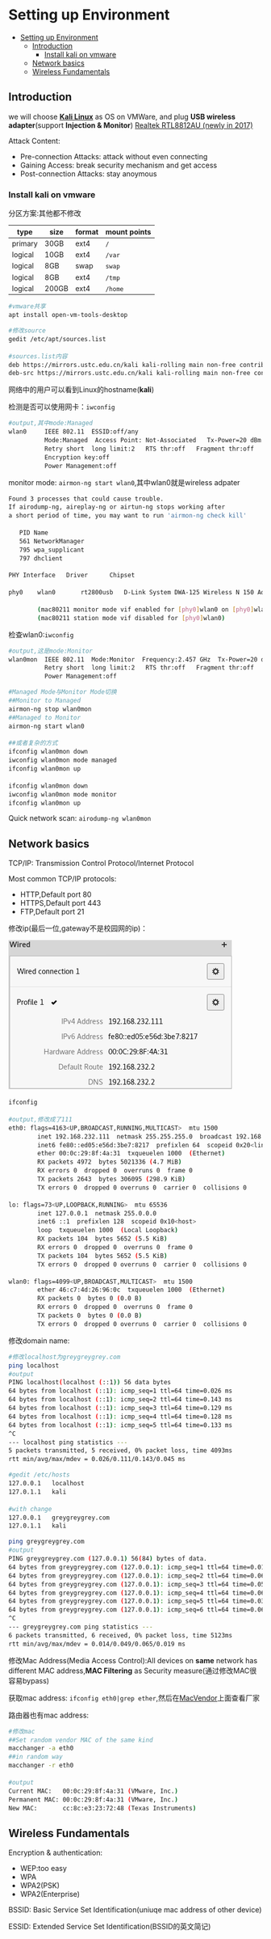 # Setting up Environment

<!-- TOC -->

- [Setting up Environment](#setting-up-environment)
    - [Introduction](#introduction)
        - [Install kali on vmware](#install-kali-on-vmware)
    - [Network basics](#network-basics)
    - [Wireless Fundamentals](#wireless-fundamentals)

<!-- /TOC -->

## Introduction

we will choose [**Kali Linux**](https://mirrors.tuna.tsinghua.edu.cn/kali-images/kali-weekly/) as OS on VMWare, and plug **USB wireless adapter**(support **Injection & Monitor**) [Realtek RTL8812AU (newly in 2017)](https://null-byte.wonderhowto.com/how-to/buy-best-wireless-network-adapter-for-wi-fi-hacking-2017-0178550/)

Attack Content:

- Pre-connection Attacks: attack without even connecting
- Gaining Access: break security mechanism and get access
- Post-connection Attacks: stay anoymous

### Install kali on vmware

分区方案:其他都不修改

type|size|format|mount points
---|---|---|---
primary|30GB|ext4|`/`
logical|10GB|ext4|`/var`
logical|8GB|swap|`swap`
logical|8GB|ext4|`/tmp`
logical|200GB|ext4|`/home`


```bash
#vmware共享
apt install open-vm-tools-desktop
```

```bash
#修改source
gedit /etc/apt/sources.list

#sources.list内容
deb https://mirrors.ustc.edu.cn/kali kali-rolling main non-free contrib
deb-src https://mirrors.ustc.edu.cn/kali kali-rolling main non-free contrib
```

网络中的用户可以看到Linux的hostname(**kali**)

检测是否可以使用网卡：`iwconfig`

```bash
#output,其中mode:Managed
wlan0     IEEE 802.11  ESSID:off/any  
          Mode:Managed  Access Point: Not-Associated   Tx-Power=20 dBm   
          Retry short  long limit:2   RTS thr:off   Fragment thr:off
          Encryption key:off
          Power Management:off
```

monitor mode: `airmon-ng start wlan0`,其中wlan0就是wireless adpater

```bash
Found 3 processes that could cause trouble.
If airodump-ng, aireplay-ng or airtun-ng stops working after
a short period of time, you may want to run 'airmon-ng check kill'

   PID Name
   561 NetworkManager
   795 wpa_supplicant
   797 dhclient

PHY	Interface	Driver		Chipset

phy0	wlan0		rt2800usb	D-Link System DWA-125 Wireless N 150 Adapter(rev.A1) [Ralink RT3070]

		(mac80211 monitor mode vif enabled for [phy0]wlan0 on [phy0]wlan0mon)
		(mac80211 station mode vif disabled for [phy0]wlan0)
```

检查wlan0:`iwconfig`

```bash
#output,这是mode:Monitor
wlan0mon  IEEE 802.11  Mode:Monitor  Frequency:2.457 GHz  Tx-Power=20 dBm   
          Retry short  long limit:2   RTS thr:off   Fragment thr:off
          Power Management:off
```

```bash
#Managed Mode与Monitor Mode切换
##Monitor to Managed
airmon-ng stop wlan0mon
##Managed to Monitor
airmon-ng start wlan0

##或者复杂的方式
ifconfig wlan0mon down
iwconfig wlan0mon mode managed
ifconfig wlan0mon up

ifconfig wlan0mon down
iwconfig wlan0mon mode monitor
ifconfig wlan0mon up
```

Quick network scan: `airodump-ng wlan0mon`

## Network basics

TCP/IP: Transmission Control Protocol/Internet Protocol

Most common TCP/IP protocols:

- HTTP,Default port 80
- HTTPS,Default port 443
- FTP,Default port 21

修改ip(最后一位,gateway不是校园网的ip)：

![](res/gateway.png)

```bash
ifconfig

#output,修改成了111
eth0: flags=4163<UP,BROADCAST,RUNNING,MULTICAST>  mtu 1500
        inet 192.168.232.111  netmask 255.255.255.0  broadcast 192.168.232.255
        inet6 fe80::ed05:e56d:3be7:8217  prefixlen 64  scopeid 0x20<link>
        ether 00:0c:29:8f:4a:31  txqueuelen 1000  (Ethernet)
        RX packets 4972  bytes 5021336 (4.7 MiB)
        RX errors 0  dropped 0  overruns 0  frame 0
        TX packets 2643  bytes 306095 (298.9 KiB)
        TX errors 0  dropped 0 overruns 0  carrier 0  collisions 0

lo: flags=73<UP,LOOPBACK,RUNNING>  mtu 65536
        inet 127.0.0.1  netmask 255.0.0.0
        inet6 ::1  prefixlen 128  scopeid 0x10<host>
        loop  txqueuelen 1000  (Local Loopback)
        RX packets 104  bytes 5652 (5.5 KiB)
        RX errors 0  dropped 0  overruns 0  frame 0
        TX packets 104  bytes 5652 (5.5 KiB)
        TX errors 0  dropped 0 overruns 0  carrier 0  collisions 0

wlan0: flags=4099<UP,BROADCAST,MULTICAST>  mtu 1500
        ether 46:c7:4d:26:96:0c  txqueuelen 1000  (Ethernet)
        RX packets 0  bytes 0 (0.0 B)
        RX errors 0  dropped 0  overruns 0  frame 0
        TX packets 0  bytes 0 (0.0 B)
        TX errors 0  dropped 0 overruns 0  carrier 0  collisions 0
```

修改domain name:

```bash
#修改localhost为greygreygrey.com
ping localhost
#output
PING localhost(localhost (::1)) 56 data bytes
64 bytes from localhost (::1): icmp_seq=1 ttl=64 time=0.026 ms
64 bytes from localhost (::1): icmp_seq=2 ttl=64 time=0.143 ms
64 bytes from localhost (::1): icmp_seq=3 ttl=64 time=0.129 ms
64 bytes from localhost (::1): icmp_seq=4 ttl=64 time=0.128 ms
64 bytes from localhost (::1): icmp_seq=5 ttl=64 time=0.133 ms
^C
--- localhost ping statistics ---
5 packets transmitted, 5 received, 0% packet loss, time 4093ms
rtt min/avg/max/mdev = 0.026/0.111/0.143/0.045 ms
```

```bash
#gedit /etc/hosts
127.0.0.1	localhost
127.0.1.1	kali

#with change
127.0.0.1	greygreygrey.com
127.0.1.1	kali
```

```bash
ping greygreygrey.com
#output
PING greygreygrey.com (127.0.0.1) 56(84) bytes of data.
64 bytes from greygreygrey.com (127.0.0.1): icmp_seq=1 ttl=64 time=0.014 ms
64 bytes from greygreygrey.com (127.0.0.1): icmp_seq=2 ttl=64 time=0.062 ms
64 bytes from greygreygrey.com (127.0.0.1): icmp_seq=3 ttl=64 time=0.058 ms
64 bytes from greygreygrey.com (127.0.0.1): icmp_seq=4 ttl=64 time=0.062 ms
64 bytes from greygreygrey.com (127.0.0.1): icmp_seq=5 ttl=64 time=0.035 ms
64 bytes from greygreygrey.com (127.0.0.1): icmp_seq=6 ttl=64 time=0.065 ms
^C
--- greygreygrey.com ping statistics ---
6 packets transmitted, 6 received, 0% packet loss, time 5123ms
rtt min/avg/max/mdev = 0.014/0.049/0.065/0.019 ms
```

修改Mac Address(Media Access Control):All devices on **same** network has different MAC address,**MAC Filtering** as Security measure(通过修改MAC很容易bypass)

获取mac address: `ifconfig eth0|grep ether`,然后在[MacVendor](https://macvendors.com/)上面查看厂家

路由器也有mac address:

```bash
#修改mac
##Set random vendor MAC of the same kind
macchanger -a eth0
##in random way
macchanger -r eth0

#output
Current MAC:   00:0c:29:8f:4a:31 (VMware, Inc.)
Permanent MAC: 00:0c:29:8f:4a:31 (VMware, Inc.)
New MAC:       cc:8c:e3:23:72:48 (Texas Instruments)
```

## Wireless Fundamentals

Encryption & authentication:

- WEP:too easy
- WPA
- WPA2(PSK)
- WPA2(Enterprise)

BSSID: Basic Service Set Identification(uniuqe mac address of other device)

ESSID: Extended Service Set Identification(BSSID的英文简记)